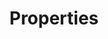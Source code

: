 ---
content-type: "api-structure"
key: "properties-object"

title: "Properties"
description: "{{ api.data-structures.properties.description | flatify }}"

object-attributes:
  - name: "name"
    type: "string"
    description: "The name of the property."

  - name: "required_to_be_fully_configured"
    type: "boolean"
    description: "If `true`, the property is required for complete configuration."

  - name: "provided"
    type: "boolean"
    description: "If `true`, the property has been provided."

  - name: "is_credential"
    type: "boolean"
    description: "If `true`, the property is a credential or otherwise sensitive data."

  - name: "system_provided"
    type: "boolean"
    description: "If `true`, the system provides this property."

  - name: "json_schema"
    type: "array"
    description: |
      An array containing:

      - `type` - The expected data type of the property's value. For example: `string`
      - `pattern` - The expected pattern of the property's value. For example: `^\\d+$`

      Data will only be returned for this array if `system_provided: false`.

examples:
  - code: |
      {
        "report_card":{  
            "type":"platform.hubspot",
            "current_step":2,
            "steps":[  
               {  
                  "type":"form",
                  "properties":[  
                     {  
                        "name":"image_version",
                        "is_required":true,
                        "provided":true,
                        "is_credential":false,
                        "system_provided":true,
                        "json_schema":null
                     },
                     {  
                        "name":"frequency_in_minutes",
                        "is_required":true,
                        "provided":true,
                        "is_credential":false,
                        "system_provided":false,
                        "json_schema":{  
                           "type":"string",
                           "pattern":"^\\d+$"
                        }
                     },
                     {
                        "name":"anchor_time",
                        "is_required":false,
                        "provided":false,
                        "is_credential":false,
                        "system_provided":false,
                        "json_schema":{
                          "type":"string",
                          "format":"date-time"
                        }
                     },
                     {  
                        "name":"start_date",
                        "is_required":true,
                        "provided":true,
                        "is_credential":false,
                        "system_provided":false,
                        "json_schema":{  
                           "type":"string",
                           "pattern":"^\\d{4}-\\d{2}-\\d{2}T00:00:00Z$"
                        }
                     }
                  ]
               }
            ]
         }
      }
---